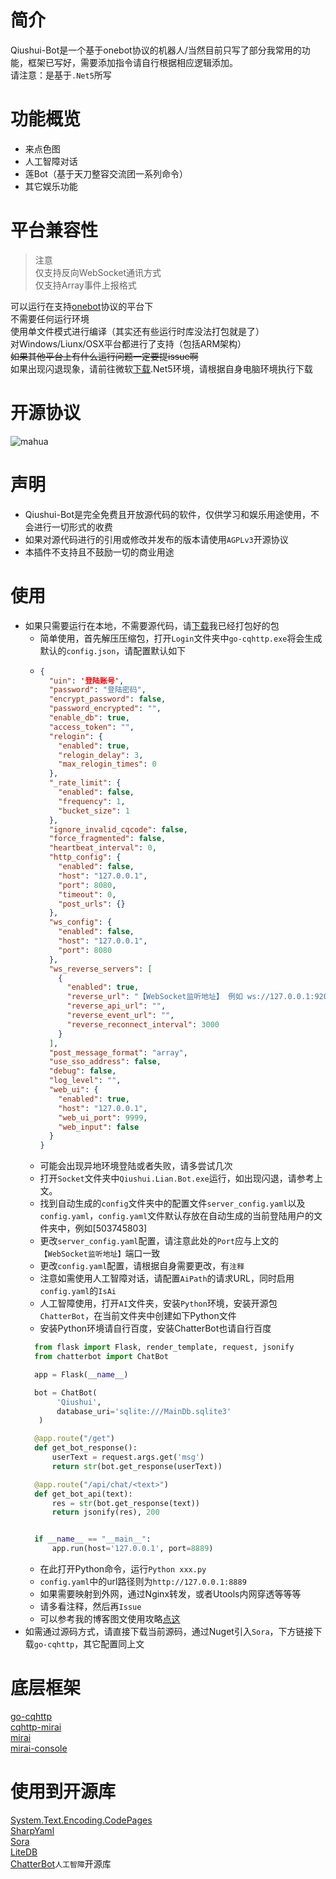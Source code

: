 # 简介
Qiushui-Bot是一个基于onebot协议的机器人/当然目前只写了部分我常用的功能，框架已写好，需要添加指令请自行根据相应逻辑添加。<br />
请注意：是基于`.Net5`所写
# 功能概览
* 来点色图
* 人工智障对话
* 莲Bot（基于天刀整容交流团一系列命令）
* 其它娱乐功能
# 平台兼容性
>注意<br />
>仅支持反向WebSocket通讯方式<br />
>仅支持Array事件上报格式<br />

可以运行在支持[onebot](https://github.com/howmanybots/onebot)协议的平台下<br />
不需要任何运行环境<br />
使用单文件模式进行编译（其实还有些运行时库没法打包就是了）<br />
对Windows/Liunx/OSX平台都进行了支持（包括ARM架构）<br />
~~如果其他平台上有什么运行问题一定要提issue啊~~<br />
如果出现闪退现象，请前往微软[下载](https://dotnet.microsoft.com/download).Net5环境，请根据自身电脑环境执行下载
# 开源协议
![mahua](https://camo.githubusercontent.com/3bd1dd6998bcac11dad3430fc4213d8f979b5b133b0e8f66018917be06e3f8f7/68747470733a2f2f696d672e736869656c64732e696f2f6769746875622f6c6963656e73652f434247616e2f537569736569426f743f7374796c653d666f722d7468652d6261646765)
# 声明
* Qiushui-Bot是完全免费且开放源代码的软件，仅供学习和娱乐用途使用，不会进行一切形式的收费
* 如果对源代码进行的引用或修改并发布的版本请使用`AGPLv3`开源协议
* 本插件不支持且不鼓励一切的商业用途
# 使用
* 如果只需要运行在本地，不需要源代码，请[下载](https://changqing-1253469534.cos.ap-chengdu.myqcloud.com/Release.rar)我已经打包好的包
  * 简单使用，首先解压压缩包，打开`Login`文件夹中`go-cqhttp.exe`将会生成默认的`config.json`，请配置默认如下
  * ```Json
    {
      "uin": '登陆账号',
      "password": "登陆密码",
      "encrypt_password": false,
      "password_encrypted": "",
      "enable_db": true,
      "access_token": "",
      "relogin": {
        "enabled": true,
        "relogin_delay": 3,
        "max_relogin_times": 0
      },
      "_rate_limit": {
        "enabled": false,
        "frequency": 1,
        "bucket_size": 1
      },
      "ignore_invalid_cqcode": false,
      "force_fragmented": false,
      "heartbeat_interval": 0,
      "http_config": {
        "enabled": false,
        "host": "127.0.0.1",
        "port": 8080,
        "timeout": 0,
        "post_urls": {}
      },
      "ws_config": {
        "enabled": false,
        "host": "127.0.0.1",
        "port": 8080
      },
      "ws_reverse_servers": [
        {
          "enabled": true,
          "reverse_url": "【WebSocket监听地址】 例如 ws://127.0.0.1:9200",
          "reverse_api_url": "",
          "reverse_event_url": "",
          "reverse_reconnect_interval": 3000
        }
      ],
      "post_message_format": "array",
      "use_sso_address": false,
      "debug": false,
      "log_level": "",
      "web_ui": {
        "enabled": true,
        "host": "127.0.0.1",
        "web_ui_port": 9999,
        "web_input": false
      }
    }
    ```
  * 可能会出现异地环境登陆或者失败，请多尝试几次
  * 打开`Socket`文件夹中`Qiushui.Lian.Bot.exe`运行，如出现闪退，请参考上文。
  * 找到自动生成的`config`文件夹中的配置文件`server_config.yaml`以及`config.yaml`，`config.yaml`文件默认存放在自动生成的当前登陆用户的文件夹中，例如[503745803]
  * 更改`server_config.yaml`配置，请注意此处的`Port`应与上文的`【WebSocket监听地址】`端口一致
  * 更改`config.yaml`配置，请根据自身需要更改，有`注释`
  * 注意如需使用人工智障对话，请配置`AiPath`的请求URL，同时启用`config.yaml`的`IsAi`
  * 人工智障使用，打开`AI`文件夹，安装`Python`环境，安装开源包`ChatterBot`，在当前文件夹中创建如下Python文件
   * 安装Python环境请自行百度，安装ChatterBot也请自行百度
    ``` Python
      from flask import Flask, render_template, request, jsonify
      from chatterbot import ChatBot

      app = Flask(__name__)

      bot = ChatBot(
           'Qiushui',
           database_uri='sqlite:///MainDb.sqlite3'
       )

      @app.route("/get")
      def get_bot_response():
          userText = request.args.get('msg')
          return str(bot.get_response(userText))

      @app.route("/api/chat/<text>")
      def get_bot_api(text):
          res = str(bot.get_response(text))
          return jsonify(res), 200


      if __name__ == "__main__":
          app.run(host='127.0.0.1', port=8889)
    ```
    * 在此打开Python命令，运行`Python xxx.py`<br />
    * `config.yaml`中的url路径则为`http://127.0.0.1:8889`
    * 如果需要映射到外网，通过Nginx转发，或者Utools内网穿透等等等
  * 请多看注释，然后再`Issue`
  * 可以参考我的博客图文使用攻略[点这](https://www.changqingmao.com)
* 如需通过源码方式，请直接下载当前源码，通过Nuget引入`Sora`，下方链接下载`go-cqhttp`，其它配置同上文
# 底层框架
[go-cqhttp](https://github.com/Mrs4s/go-cqhttp)<br />
[cqhttp-mirai](https://github.com/yyuueexxiinngg/cqhttp-mirai)<br />
[mirai](https://github.com/mamoe/mirai)<br />
[mirai-console](https://github.com/mamoe/mirai-console)
# 使用到开源库
[System.Text.Encoding.CodePages](https://github.com/dotnet/runtime/tree/master/src/libraries/System.Text.Encoding.CodePages)<br />
[SharpYaml](https://github.com/xoofx/SharpYaml)<br />
[Sora](https://github.com/Yukari316/Sora)<br />
[LiteDB](https://www.litedb.org/)<br />
[ChatterBot](https://github.com/gunthercox/ChatterBot)`人工智障`开源库
